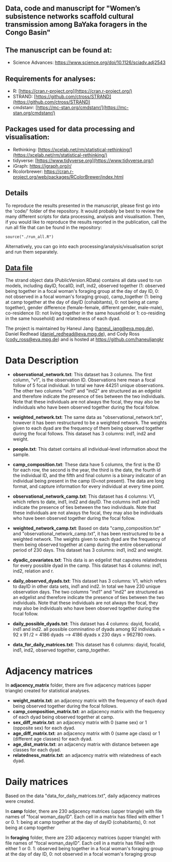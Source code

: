 Data, code and manuscript for "Women’s subsistence networks scaffold cultural transmission among BaYaka foragers in the Congo Basin"
----------------------------

## The manuscript can be found at:

- Science Advances: https://www.science.org/doi/10.1126/sciadv.adj2543

## Requirements for analyses:

* R: [https://cran.r-project.org](https://cran.r-project.org/)
* STRAND: [https://github.com/ctross/STRAND](https://github.com/ctross/STRAND)
* cmdstanr: [https://mc-stan.org/cmdstanr/](https://mc-stan.org/cmdstanr/)

## Packages used for data processing and visualisation:

* Rethinking: [https://xcelab.net/rm/statistical-rethinking/](https://xcelab.net/rm/statistical-rethinking/)
* tidyverse: [https://www.tidyverse.org](https://www.tidyverse.org/)
* iGraph: https://igraph.org/r/
* Rcolorbrewer: https://cran.r-project.org/web/packages/RColorBrewer/index.html

## Details

To reproduce the results presented in the manuscript, please first go into the 'code/' folder of the repository. It would probably be best to review the many different scripts for data processing, analysis and visualisation. Then, if you would like to reproduce the results reported in the publication, call the run all file that can be found in the repository:

```
source("./run_all.R")
```

Alternatively, you can go into each processing/analysis/visualisation script and run them separately.

## [Data file](https://github.com/haneuljangkr/bayaka-subsistence-networks#details)

The strand object data (PublicVersion.RData) contains all data used to run models, including dayID, focalID, ind1, ind2, observed together (1: observed being together in a focal woman's foraging group at the day of day ID, 0: not observed in a focal woman's foraging group), camp\_together (1: being at camp together at the day of dayID (cohabitants), 0: not being at camp together), gender difference (female-female, different gender, male-male), co-residence (0: not living together in the same household or 1: co-residing in the same household) and relatedness of each dyad.

The project is maintained by Haneul Jang (haneul_jang@eva.mpg.de), Daniel Redhead (daniel_redhead@eva.mpg.de), and Cody Ross (cody_ross@eva.mpg.de) and is hosted at https://github.com/haneuljangkr

# Data Description 

- **observational_network.txt**: This dataset has 3 columns. The first column, "v1", is the observation ID. Observations here mean a focal follow of 5 focal individual. In total we have 44251 unique observations. The other two columns "ind1" and "ind2" are structured as an edgelist and therefore indicate the presence of ties between the two individuals. Note that these individuals are not always the focal, they may also be individuals who have been observed together during the focal follow. 

- **weighted_network.txt**: The same data as "observational_network.txt", however it has been restructured to be a weighted network. The weights given to each dyad are the frequency of them being observed together during the focal follows. This dataset has 3 columns: ind1, ind2 and weight.

- **people.txt**: This datset contains all individual-level information about the sample. 

- **camp_composition.txt**: These data have 5 columns, the first is the ID for each row, the second is the year, the third is the date, the fourth id the individual ID, and the fifth and final column is a binary indicator of an individual being present in the camp (0=not present). The data are long format, and capture information for every individual at every time point. 

- **observational_network_camp.txt**: This dataset has 4 columns: V1, which refers to date, ind1, ind2 and dayID. The columns ind1 and ind2 indicate the presence of ties between the two individuals. Note that these individuals are not always the focal, they may also be individuals who have been observed together during the focal follow. 

- **weighted_network_camp.txt**: Based on data "camp_composition.txt" and "observational_network_camp.txt", it has been restructured to be a weighted network. The weights given to each dyad are the frequency of them being observed together at camp during the entire observational period of 230 days. This dataset has 3 columns: ind1, ind2 and weight.

- **dyadic_covariates.txt**: This data is an edgelist that caputres relatedness for every possible dyad in the camp. This dataset has 4 columns: ind1, ind2, relation and r.

- **daily_observed_dyads.txt**: This dataset has 3 columns: V1, which refers to dayID in other data sets, ind1 and ind2. In total we have 230 unique observation days. The two columns "ind1" and "ind2" are structured as an edgelist and therefore indicate the presence of ties between the two individuals. Note that these individuals are not always the focal, they may also be individuals who have been observed together during the focal follow.

- **daily_possible_dyads.txt**: This dataset has 4 columns: dayid, focalid, ind1 and ind2. all possible comninatino of dyads among 92 individuals = 92 x 91 /2 = 4186 dyads --> 4186 dyads x 230 days = 962780 rows.

- **data_for_daily_matrices.txt**: This dataset has 6 columns: dayid, focalid, ind1, ind2, observed together, camp_together. 


# Adjacency matrices

In **adjacency_matrix** folder, there are five adjacency matrices (upper triangle) created for statistical analyses.
- **weight_matrix.txt**: an adjacency matrix with the frequency of each dyad being observed together during the focal follows.  
- **camp_composition_matrix.txt**: an adjacency matrix with the frequency of each dyad being observed together at camp. 
- **sex_diff_matrix.txt**: an adjacency matrix with 0 (same sex) or 1 (opposite sex) for each dyad. 
- **age_diff_matrix.txt**: an adjacency matrix with 0 (same age class) or 1 (different age classes) for each dyad. 
- **age_dist_matrix.txt**: an adjacency matrix with distance between age classes for each dyad. 
- **relatedness_matrix.txt**: an adjacency matrix with relatedness of each dyad. 


# Daily matrices
Based on the data "data_for_daily_matrices.txt", daily adjacency matirces were created. 

In **camp** folder, there are 230 adjacency matrices (upper triangle) with file names of "focal woman_dayID". Each cell in a matrix has filled with either 1 or 0. 1: being at camp together at the day of dayID (cohabitants), 0: not being at camp together

In **foraging** folder, there are 230 adjacency matrices (upper triangle) with file names of "focal woman_dayID". Each cell in a matrix has filled with either 1 or 0. 1: observed being together in a focal woman's foraging group at the day of day ID, 0: not observed in a focal woman's foraging group 
